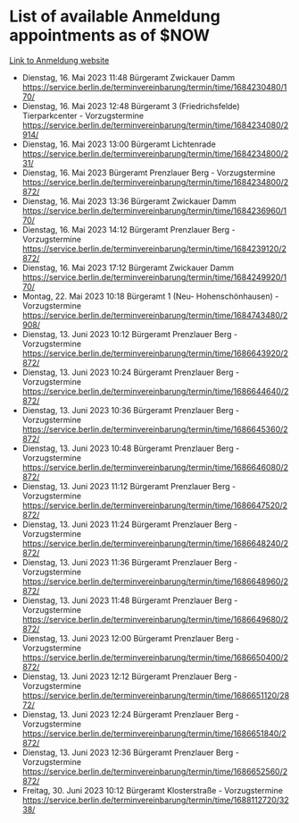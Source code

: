 # List of available Anmeldung appointments as of $NOW
[Link to Anmeldung website](https://service.berlin.de/terminvereinbarung/termin/tag.php?termin=1&anliegen[]=120686&dienstleisterlist=122210,122217,327316,122219,327312,122227,327314,122231,327346,122243,327348,122254,122252,329742,122260,329745,122262,329748,122271,327278,122273,327274,122277,327276,330436,122280,327294,122282,327290,122284,327292,122291,327270,122285,327266,122286,327264,122296,327268,150230,329760,122297,327286,122294,327284,122312,329763,122314,329775,122304,327330,122311,327334,122309,327332,317869,122281,327352,122279,329772,122283,122276,327324,122274,327326,122267,329766,122246,327318,122251,327320,122257,327322,122208,327298,122226,327300&herkunft=http%3A%2F%2Fservice.berlin.de%2Fdienstleistung%2F120686%2F)
- Dienstag, 16. Mai 2023 11:48 Bürgeramt Zwickauer Damm https://service.berlin.de/terminvereinbarung/termin/time/1684230480/170/
- Dienstag, 16. Mai 2023 12:48 Bürgeramt 3 (Friedrichsfelde) Tierparkcenter - Vorzugstermine https://service.berlin.de/terminvereinbarung/termin/time/1684234080/2914/
- Dienstag, 16. Mai 2023 13:00 Bürgeramt Lichtenrade https://service.berlin.de/terminvereinbarung/termin/time/1684234800/231/
- Dienstag, 16. Mai 2023  Bürgeramt Prenzlauer Berg - Vorzugstermine https://service.berlin.de/terminvereinbarung/termin/time/1684234800/2872/
- Dienstag, 16. Mai 2023 13:36 Bürgeramt Zwickauer Damm https://service.berlin.de/terminvereinbarung/termin/time/1684236960/170/
- Dienstag, 16. Mai 2023 14:12 Bürgeramt Prenzlauer Berg - Vorzugstermine https://service.berlin.de/terminvereinbarung/termin/time/1684239120/2872/
- Dienstag, 16. Mai 2023 17:12 Bürgeramt Zwickauer Damm https://service.berlin.de/terminvereinbarung/termin/time/1684249920/170/
- Montag, 22. Mai 2023 10:18 Bürgeramt 1 (Neu- Hohenschönhausen) - Vorzugstermine https://service.berlin.de/terminvereinbarung/termin/time/1684743480/2908/
- Dienstag, 13. Juni 2023 10:12 Bürgeramt Prenzlauer Berg - Vorzugstermine https://service.berlin.de/terminvereinbarung/termin/time/1686643920/2872/
- Dienstag, 13. Juni 2023 10:24 Bürgeramt Prenzlauer Berg - Vorzugstermine https://service.berlin.de/terminvereinbarung/termin/time/1686644640/2872/
- Dienstag, 13. Juni 2023 10:36 Bürgeramt Prenzlauer Berg - Vorzugstermine https://service.berlin.de/terminvereinbarung/termin/time/1686645360/2872/
- Dienstag, 13. Juni 2023 10:48 Bürgeramt Prenzlauer Berg - Vorzugstermine https://service.berlin.de/terminvereinbarung/termin/time/1686646080/2872/
- Dienstag, 13. Juni 2023 11:12 Bürgeramt Prenzlauer Berg - Vorzugstermine https://service.berlin.de/terminvereinbarung/termin/time/1686647520/2872/
- Dienstag, 13. Juni 2023 11:24 Bürgeramt Prenzlauer Berg - Vorzugstermine https://service.berlin.de/terminvereinbarung/termin/time/1686648240/2872/
- Dienstag, 13. Juni 2023 11:36 Bürgeramt Prenzlauer Berg - Vorzugstermine https://service.berlin.de/terminvereinbarung/termin/time/1686648960/2872/
- Dienstag, 13. Juni 2023 11:48 Bürgeramt Prenzlauer Berg - Vorzugstermine https://service.berlin.de/terminvereinbarung/termin/time/1686649680/2872/
- Dienstag, 13. Juni 2023 12:00 Bürgeramt Prenzlauer Berg - Vorzugstermine https://service.berlin.de/terminvereinbarung/termin/time/1686650400/2872/
- Dienstag, 13. Juni 2023 12:12 Bürgeramt Prenzlauer Berg - Vorzugstermine https://service.berlin.de/terminvereinbarung/termin/time/1686651120/2872/
- Dienstag, 13. Juni 2023 12:24 Bürgeramt Prenzlauer Berg - Vorzugstermine https://service.berlin.de/terminvereinbarung/termin/time/1686651840/2872/
- Dienstag, 13. Juni 2023 12:36 Bürgeramt Prenzlauer Berg - Vorzugstermine https://service.berlin.de/terminvereinbarung/termin/time/1686652560/2872/
- Freitag, 30. Juni 2023 10:12 Bürgeramt Klosterstraße - Vorzugstermine https://service.berlin.de/terminvereinbarung/termin/time/1688112720/3238/
